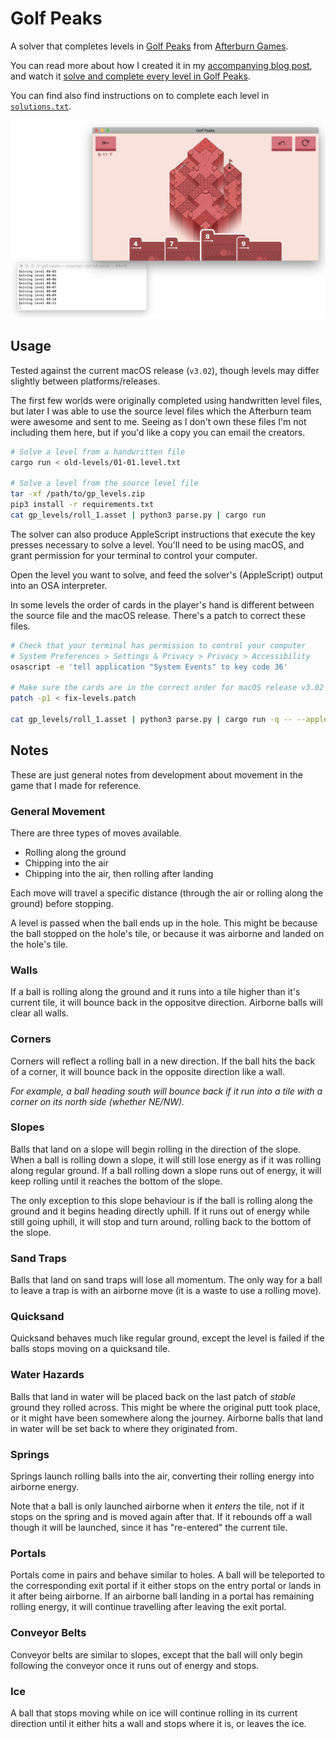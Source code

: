 # Golf Peaks

A solver that completes levels in [Golf Peaks](https://afterburn.itch.io/golf-peaks/) from [Afterburn Games](http://afterburn.games/).

You can read more about how I created it in my [accompanying blog post](https://nicholas.cloud/blog/building-a-solver-for-golf-peaks/), and watch it [solve and complete every level in Golf Peaks](https://vimeo.com/452492906).

You can find also find instructions on to complete each level in [`solutions.txt`](./solutions.txt).

![A video game puzzle where the player uses various moves to get a golf ball into the hole](./screenshot.png)

## Usage

Tested against the current macOS release (`v3.02`), though levels may differ slightly between platforms/releases.

The first few worlds were originally completed using handwritten level files, but later I was able to use the source level files which the Afterburn team were awesome and sent to me. Seeing as I don't own these files I'm not including them here, but if you'd like a copy you can email the creators.

```sh
# Solve a level from a handwritten file
cargo run < old-levels/01-01.level.txt

# Solve a level from the source level file
tar -xf /path/to/gp_levels.zip
pip3 install -r requirements.txt
cat gp_levels/roll_1.asset | python3 parse.py | cargo run
```

The solver can also produce AppleScript instructions that execute the key presses necessary to solve a level. You'll need to be using macOS, and grant permission for your terminal to control your computer.

Open the level you want to solve, and feed the solver's (AppleScript) output into an OSA interpreter.

In some levels the order of cards in the player's hand is different between the source file and the macOS release. There's a patch to correct these files.

```sh
# Check that your terminal has permission to control your computer
# System Preferences > Settings & Privacy > Privacy > Accessibility
osascript -e 'tell application "System Events" to key code 36'

# Make sure the cards are in the correct order for macOS release v3.02
patch -p1 < fix-levels.patch

cat gp_levels/roll_1.asset | python3 parse.py | cargo run -q -- --applescript | osascript -i
```

## Notes

These are just general notes from development about movement in the game that I made for reference.

### General Movement

There are three types of moves available.

- Rolling along the ground
- Chipping into the air
- Chipping into the air, then rolling after landing

Each move will travel a specific distance (through the air or rolling along the ground) before stopping.

A level is passed when the ball ends up in the hole. This might be because the ball stopped on the hole's tile, or because it was airborne and landed on the hole's tile.

### Walls

If a ball is rolling along the ground and it runs into a tile higher than it's current tile, it will bounce back in the oppositve direction. Airborne balls will clear all walls.

### Corners

Corners will reflect a rolling ball in a new direction. If the ball hits the back of a corner, it will bounce back in the opposite direction like a wall.

_For example, a ball heading south will bounce back if it run into a tile with a corner on its north side (whether NE/NW)._

### Slopes

Balls that land on a slope will begin rolling in the direction of the slope. When a ball is rolling down a slope, it will still lose energy as if it was rolling along regular ground. If a ball rolling down a slope runs out of energy, it will keep rolling until it reaches the bottom of the slope.

The only exception to this slope behaviour is if the ball is rolling along the ground and it begins heading directly uphill. If it runs out of energy while still going uphill, it will stop and turn around, rolling back to the bottom of the slope.

### Sand Traps

Balls that land on sand traps will lose all momentum. The only way for a ball to leave a trap is with an airborne move (it is a waste to use a rolling move).

### Quicksand

Quicksand behaves much like regular ground, except the level is failed if the balls stops moving on a quicksand tile.

### Water Hazards

Balls that land in water will be placed back on the last patch of _stable_ ground they rolled across. This might be where the original putt took place, or it might have been somewhere along the journey. Airborne balls that land in water will be set back to where they originated from.

### Springs

Springs launch rolling balls into the air, converting their rolling energy into airborne energy.

Note that a ball is only launched airborne when it _enters_ the tile, not if it stops on the spring and is moved again after that. If it rebounds off a wall though it will be launched, since it has "re-entered" the current tile.

### Portals

Portals come in pairs and behave similar to holes. A ball will be teleported to the corresponding exit portal if it either stops on the entry portal or lands in it after being airborne. If an airborne ball landing in a portal has remaining rolling energy, it will continue travelling after leaving the exit portal.

### Conveyor Belts

Conveyor belts are similar to slopes, except that the ball will only begin following the conveyor once it runs out of energy and stops.

### Ice

A ball that stops moving while on ice will continue rolling in its current direction until it either hits a wall and stops where it is, or leaves the ice.
